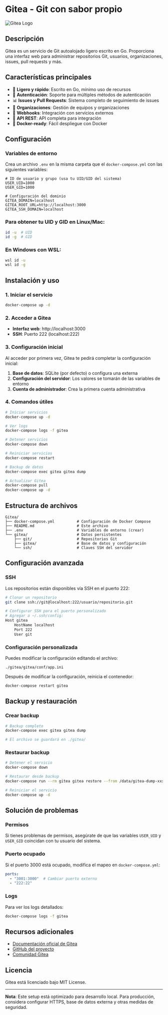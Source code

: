 # Gitea - Git con sabor propio

![Gitea Logo](https://gitea.io/images/gitea.png)

## Descripción

Gitea es un servicio de Git autoalojado ligero escrito en Go. Proporciona una interfaz web para administrar repositorios Git, usuarios, organizaciones, issues, pull requests y más.

## Características principales

- 🚀 **Ligero y rápido**: Escrito en Go, mínimo uso de recursos
- 🔐 **Autenticación**: Soporte para múltiples métodos de autenticación
- 📊 **Issues y Pull Requests**: Sistema completo de seguimiento de issues
- 👥 **Organizaciones**: Gestión de equipos y organizaciones
- 🔧 **Webhooks**: Integración con servicios externos
- 📱 **API REST**: API completa para integración
- 🐳 **Docker-ready**: Fácil despliegue con Docker

## Configuración

### Variables de entorno

Crea un archivo `.env` en la misma carpeta que el `docker-compose.yml` con las siguientes variables:

```env
# ID de usuario y grupo (usa tu UID/GID del sistema)
USER_UID=1000
USER_GID=1000

# Configuración del dominio
GITEA_DOMAIN=localhost
GITEA_ROOT_URL=http://localhost:3000
GITEA_SSH_DOMAIN=localhost
```

### Para obtener tu UID y GID en Linux/Mac:
```bash
id -u  # UID
id -g  # GID
```

### En Windows con WSL:
```bash
wsl id -u
wsl id -g
```

## Instalación y uso

### 1. Iniciar el servicio

```bash
docker-compose up -d
```

### 2. Acceder a Gitea

- **Interfaz web**: http://localhost:3000
- **SSH**: Puerto 222 (localhost:222)

### 3. Configuración inicial

Al acceder por primera vez, Gitea te pedirá completar la configuración inicial:

1. **Base de datos**: SQLite (por defecto) o configura una externa
2. **Configuración del servidor**: Los valores se tomarán de las variables de entorno
3. **Cuenta de administrador**: Crea la primera cuenta administrativa

### 4. Comandos útiles

```bash
# Iniciar servicios
docker-compose up -d

# Ver logs
docker-compose logs -f gitea

# Detener servicios
docker-compose down

# Reiniciar servicios
docker-compose restart

# Backup de datos
docker-compose exec gitea gitea dump

# Actualizar Gitea
docker-compose pull
docker-compose up -d
```

## Estructura de archivos

```
Gitea/
├── docker-compose.yml          # Configuración de Docker Compose
├── README.md                   # Este archivo
├── .env                        # Variables de entorno (crear)
└── gitea/                      # Datos persistentes
    ├── git/                    # Repositorios Git
    ├── gitea/                  # Base de datos y configuración
    └── ssh/                    # Claves SSH del servidor
```

## Configuración avanzada

### SSH

Los repositorios están disponibles vía SSH en el puerto 222:

```bash
# Clonar un repositorio
git clone ssh://git@localhost:222/usuario/repositorio.git

# Configurar SSH para el puerto personalizado
# Agregar a ~/.ssh/config:
Host gitea
    HostName localhost
    Port 222
    User git
```

### Configuración personalizada

Puedes modificar la configuración editando el archivo:
```
./gitea/gitea/conf/app.ini
```

Después de modificar la configuración, reinicia el contenedor:
```bash
docker-compose restart gitea
```

## Backup y restauración

### Crear backup

```bash
# Backup completo
docker-compose exec gitea gitea dump

# El archivo se guardará en ./gitea/
```

### Restaurar backup

```bash
# Detener el servicio
docker-compose down

# Restaurar desde backup
docker-compose run --rm gitea gitea restore --from /data/gitea-dump-xxxxxxxxx.zip

# Reiniciar el servicio
docker-compose up -d
```

## Solución de problemas

### Permisos

Si tienes problemas de permisos, asegúrate de que las variables `USER_UID` y `USER_GID` coincidan con tu usuario del sistema.

### Puerto ocupado

Si el puerto 3000 está ocupado, modifica el mapeo en `docker-compose.yml`:
```yaml
ports:
  - "3001:3000"  # Cambiar puerto externo
  - "222:22"
```

### Logs

Para ver los logs detallados:
```bash
docker-compose logs -f gitea
```

## Recursos adicionales

- [Documentación oficial de Gitea](https://docs.gitea.io/)
- [GitHub del proyecto](https://github.com/go-gitea/gitea)
- [Comunidad Gitea](https://discourse.gitea.io/)

## Licencia

Gitea está licenciado bajo MIT License.

---

**Nota**: Este setup está optimizado para desarrollo local. Para producción, considera configurar HTTPS, base de datos externa y otras medidas de seguridad.